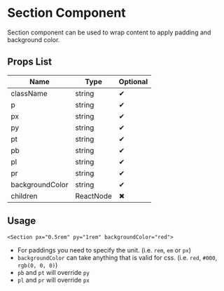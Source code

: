# Section Component

Section component can be used to wrap content to apply padding and background color.

## Props List

| Name            | Type      | Optional |
| --------------- | --------- | -------- |
| className       | string    | ✔        |
| p               | string    | ✔        |
| px              | string    | ✔        |
| py              | string    | ✔        |
| pt              | string    | ✔        |
| pb              | string    | ✔        |
| pl              | string    | ✔        |
| pr              | string    | ✔        |
| backgroundColor | string    | ✔        |
| children        | ReactNode | ✖        |

## Usage

```tsx
<Section px="0.5rem" py="1rem" backgroundColor="red">
```

- For paddings you need to specify the unit. (i.e. `rem`, `em` or `px`)
- `backgroundColor` can take anything that is valid for css. (i.e. `red`, `#000`, `rgb(0, 0, 0)`)
- `pb` and `pt` will override `py`
- `pl` and `pr` will override `px`

